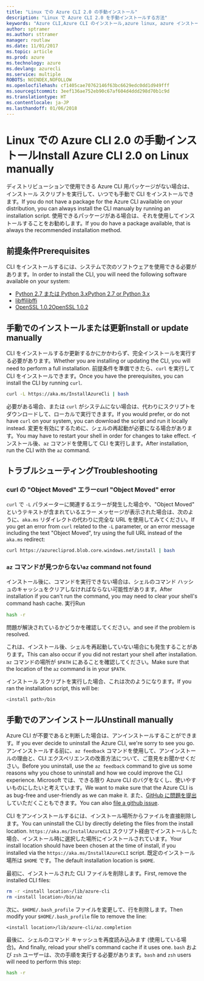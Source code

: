```yaml
---
title: "Linux での Azure CLI 2.0 の手動インストール"
description: "Linux で Azure CLI 2.0 を手動インストールする方法"
keywords: "Azure CLI,Azure CLI のインストール,azure linux, azure インストール linux"
author: sptramer
ms.author: sttramer
manager: routlaw
ms.date: 11/01/2017
ms.topic: article
ms.prod: azure
ms.technology: azure
ms.devlang: azurecli
ms.service: multiple
ROBOTS: NOINDEX,NOFOLLOW
ms.openlocfilehash: cf1405cae70762146f63bc6629edc0dd1d949fff
ms.sourcegitcommit: 3eef136ae752eb90c67af604d4ddd298d70b1c9d
ms.translationtype: HT
ms.contentlocale: ja-JP
ms.lasthandoff: 01/06/2018
---
```

# <a name="install-azure-cli-20-on-linux-manually"></a><span data-ttu-id="267d4-104">Linux での Azure CLI 2.0 の手動インストール</span><span class="sxs-lookup"><span data-stu-id="267d4-104">Install Azure CLI 2.0 on Linux manually</span></span>

<span data-ttu-id="267d4-105">ディストリビューションで使用できる Azure CLI 用パッケージがない場合は、インストール スクリプトを実行して、いつでも手動で CLI をインストールできます。</span><span class="sxs-lookup"><span data-stu-id="267d4-105">If you do not have a package for the Azure CLI available on your distribution, you can always install the CLI manualy by running an installation script.</span></span> <span data-ttu-id="267d4-106">使用できるパッケージがある場合は、それを使用してインストールすることをお勧めします。</span><span class="sxs-lookup"><span data-stu-id="267d4-106">If you do have a package available, that is always the recommended installation method.</span></span>

## <a name="prerequisites"></a><span data-ttu-id="267d4-107">前提条件</span><span class="sxs-lookup"><span data-stu-id="267d4-107">Prerequisites</span></span>

<span data-ttu-id="267d4-108">CLI をインストールするには、システムで次のソフトウェアを使用できる必要があります。</span><span class="sxs-lookup"><span data-stu-id="267d4-108">In order to install the CLI, you will need the following software available on your system:</span></span>

* [<span data-ttu-id="267d4-109">Python 2.7 または Python 3.x</span><span class="sxs-lookup"><span data-stu-id="267d4-109">Python 2.7 or Python 3.x</span></span>](https://www.python.org/downloads/)
* [<span data-ttu-id="267d4-110">libffi</span><span class="sxs-lookup"><span data-stu-id="267d4-110">libffi</span></span>](https://sourceware.org/libffi/)
* [<span data-ttu-id="267d4-111">OpenSSL 1.0.2</span><span class="sxs-lookup"><span data-stu-id="267d4-111">OpenSSL 1.0.2</span></span>](https://www.openssl.org/source/)

## <a name="install-or-update-manually"></a><span data-ttu-id="267d4-112">手動でのインストールまたは更新</span><span class="sxs-lookup"><span data-stu-id="267d4-112">Install or update manually</span></span>

<span data-ttu-id="267d4-113">CLI をインストールするか更新するかにかかわらず、完全インストールを実行する必要があります。</span><span class="sxs-lookup"><span data-stu-id="267d4-113">Whether you are installing or updating the CLI, you will need to perform a full installation.</span></span> <span data-ttu-id="267d4-114">前提条件を準備できたら、`curl` を実行して CLI をインストールできます。</span><span class="sxs-lookup"><span data-stu-id="267d4-114">Once you have the prerequisites, you can install the CLI by running `curl`.</span></span>

```bash
curl -L https://aka.ms/InstallAzureCli | bash
```

<span data-ttu-id="267d4-115">必要がある場合、または `curl` がシステムにない場合は、代わりにスクリプトをダウンロードして、ローカルで実行できます。</span><span class="sxs-lookup"><span data-stu-id="267d4-115">If you would prefer, or do not have `curl` on your system, you can download the script and run it locally instead.</span></span> <span data-ttu-id="267d4-116">変更を有効にするために、シェルの再起動が必要になる場合があります。</span><span class="sxs-lookup"><span data-stu-id="267d4-116">You may have to restart your shell in order for changes to take effect.</span></span> <span data-ttu-id="267d4-117">インストール後、`az` コマンドを使用して CLI を実行します。</span><span class="sxs-lookup"><span data-stu-id="267d4-117">After installation, run the CLI with the `az` command.</span></span>

## <a name="troubleshooting"></a><span data-ttu-id="267d4-118">トラブルシューティング</span><span class="sxs-lookup"><span data-stu-id="267d4-118">Troubleshooting</span></span>

### <a name="curl-object-moved-error"></a><span data-ttu-id="267d4-119">curl の "Object Moved" エラー</span><span class="sxs-lookup"><span data-stu-id="267d4-119">curl "Object Moved" error</span></span>

<span data-ttu-id="267d4-120">`curl` で `-L` パラメーターに関連するエラーが発生した場合や、"Object Moved" というテキストが含まれているエラー メッセージが表示された場合は、次のように、`aka.ms` リダイレクトの代わりに完全な URL を使用してみてください。</span><span class="sxs-lookup"><span data-stu-id="267d4-120">If you get an error from `curl` related to the `-L` parameter, or an error message including the text "Object Moved", try using the full URL instead of the `aka.ms` redirect:</span></span>

```bash
curl https://azurecliprod.blob.core.windows.net/install | bash
```

### <a name="az-command-not-found"></a><span data-ttu-id="267d4-121">`az` コマンドが見つからない</span><span class="sxs-lookup"><span data-stu-id="267d4-121">`az` command not found</span></span>

<span data-ttu-id="267d4-122">インストール後に、コマンドを実行できない場合は、シェルのコマンド ハッシュのキャッシュをクリアしなければならない可能性があります。</span><span class="sxs-lookup"><span data-stu-id="267d4-122">After installation if you can't run the command, you may need to clear your shell's command hash cache.</span></span> <span data-ttu-id="267d4-123">実行</span><span class="sxs-lookup"><span data-stu-id="267d4-123">Run</span></span>

```bash
hash -r
```

<span data-ttu-id="267d4-124">問題が解決されているかどうかを確認してください。</span><span class="sxs-lookup"><span data-stu-id="267d4-124">and see if the problem is resolved.</span></span>

<span data-ttu-id="267d4-125">これは、インストール後、シェルを再起動していない場合にも発生することがあります。</span><span class="sxs-lookup"><span data-stu-id="267d4-125">This can also occur if you did not restart your shell after installation.</span></span> <span data-ttu-id="267d4-126">`az` コマンドの場所が `$PATH` にあることを確認してください。</span><span class="sxs-lookup"><span data-stu-id="267d4-126">Make sure that the location of the `az` command is in your `$PATH`.</span></span>

<span data-ttu-id="267d4-127">インストール スクリプトを実行した場合、これは次のようになります。</span><span class="sxs-lookup"><span data-stu-id="267d4-127">If you ran the installation script, this will be:</span></span>

```bash
<install path>/bin
```

## <a name="unstinall-manually"></a><span data-ttu-id="267d4-128">手動でのアンインストール</span><span class="sxs-lookup"><span data-stu-id="267d4-128">Unstinall manually</span></span>

<span data-ttu-id="267d4-129">Azure CLI が不要であると判断した場合は、アンインストールすることができます。</span><span class="sxs-lookup"><span data-stu-id="267d4-129">If you ever decide to uninstall the Azure CLI, we're sorry to see you go.</span></span> <span data-ttu-id="267d4-130">アンインストールする前に、`az feedback` コマンドを使用して、アンインストールの理由と、CLI エクスペリエンスの改善方法について、ご意見をお聞かせください。</span><span class="sxs-lookup"><span data-stu-id="267d4-130">Before you uninstall, use the `az feedback` command to give us some reasons why you chose to uninstall and how we could improve the CLI experience.</span></span> <span data-ttu-id="267d4-131">Microsoft では、できる限り Azure CLI のバグをなくし、使いやすいものにしたいと考えています。</span><span class="sxs-lookup"><span data-stu-id="267d4-131">We want to make sure that the Azure CLI is as bug-free and user-friendly as we can make it.</span></span> <span data-ttu-id="267d4-132">また、[GitHub に問題を提出](https://github.com/Azure/azure-cli/issues)していただくこともできます。</span><span class="sxs-lookup"><span data-stu-id="267d4-132">You can also [file a github issue](https://github.com/Azure/azure-cli/issues).</span></span>

<span data-ttu-id="267d4-133">CLI をアンインストールするには、インストール場所からファイルを直接削除します。</span><span class="sxs-lookup"><span data-stu-id="267d4-133">You can uninstall the CLI by directly deleting the files from the install location.</span></span> <span data-ttu-id="267d4-134">`https://aka.ms/InstallAzureCLI` スクリプト経由でインストールした場合、インストール時に選択した場所にインストールされています。</span><span class="sxs-lookup"><span data-stu-id="267d4-134">Your install location should have been chosen at the time of install, if you installed via the `https://aka.ms/InstallAzureCLI` script.</span></span> <span data-ttu-id="267d4-135">既定のインストール場所は `$HOME` です。</span><span class="sxs-lookup"><span data-stu-id="267d4-135">The default installation location is `$HOME`.</span></span>

<span data-ttu-id="267d4-136">最初に、インストールされた CLI ファイルを削除します。</span><span class="sxs-lookup"><span data-stu-id="267d4-136">First, remove the installed CLI files:</span></span>

```bash
rm -r <install location>/lib/azure-cli
rm <install location>/bin/az
```

<span data-ttu-id="267d4-137">次に、`$HOME/.bash_profile` ファイルを変更して、行を削除します。</span><span class="sxs-lookup"><span data-stu-id="267d4-137">Then modify your `$HOME/.bash_profile` file to remove the line:</span></span>

```
<install location>/lib/azure-cli/az.completion
```

<span data-ttu-id="267d4-138">最後に、シェルのコマンド キャッシュを再度読み込みます (使用している場合)。</span><span class="sxs-lookup"><span data-stu-id="267d4-138">And finally, reload your shell's command cache if it uses one.</span></span> <span data-ttu-id="267d4-139">`bash` および `zsh` ユーザーは、次の手順を実行する必要があります。</span><span class="sxs-lookup"><span data-stu-id="267d4-139">`bash` and `zsh` users will need to perform this step:</span></span>

```bash
hash -r
```
